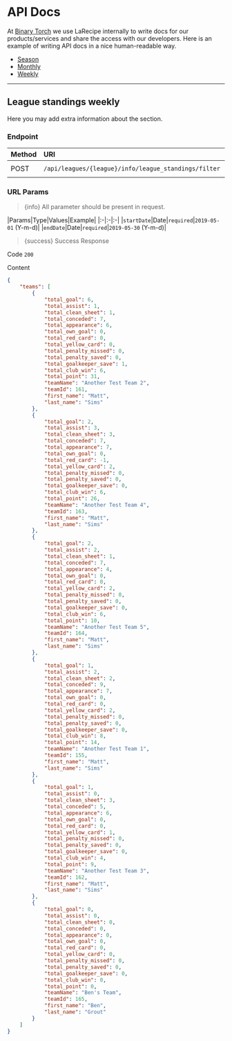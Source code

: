 # API Docs

At [Binary Torch](https://binarytorch.com.my/) we use LaRecipe internally to write docs for our products/services and share the access with our developers. Here is an example of writing API docs in a nice human-readable way.

- [Season](/docs/{{version}}/api/division/league_standings/season)
- [Monthly](/docs/{{version}}/api/division/league_standings/month)
- [Weekly](/docs/{{version}}/api/division/league_standings/week)

---
<a name="division_edit"></a>
## League standings weekly

Here you may add extra information about the section.

### Endpoint

|Method|URI|Headers|
|:-|:-|:-|
|POST|`/api/leagues/{league}/info/league_standings/filter`|`Bearer Token`|

### URL Params

> {info} All parameter should be present in request.

|Params|Type|Values|Example|
|:-|:-|:-|
|`startDate`|Date|`required`|`2019-05-01` (Y-m-d)|
|`endDate`|Date|`required`|`2019-05-30` (Y-m-d)|

> {success} Success Response

Code `200`

Content

```json
{
    "teams": [
        {
            "total_goal": 6,
            "total_assist": 1,
            "total_clean_sheet": 1,
            "total_conceded": 7,
            "total_appearance": 6,
            "total_own_goal": 0,
            "total_red_card": 0,
            "total_yellow_card": 0,
            "total_penalty_missed": 0,
            "total_penalty_saved": 0,
            "total_goalkeeper_save": 1,
            "total_club_win": 6,
            "total_point": 31,
            "teamName": "Another Test Team 2",
            "teamId": 161,
            "first_name": "Matt",
            "last_name": "Sims"
        },
        {
            "total_goal": 2,
            "total_assist": 3,
            "total_clean_sheet": 3,
            "total_conceded": 7,
            "total_appearance": 7,
            "total_own_goal": 0,
            "total_red_card": -1,
            "total_yellow_card": 2,
            "total_penalty_missed": 0,
            "total_penalty_saved": 0,
            "total_goalkeeper_save": 0,
            "total_club_win": 6,
            "total_point": 26,
            "teamName": "Another Test Team 4",
            "teamId": 163,
            "first_name": "Matt",
            "last_name": "Sims"
        },
        {
            "total_goal": 2,
            "total_assist": 2,
            "total_clean_sheet": 1,
            "total_conceded": 7,
            "total_appearance": 4,
            "total_own_goal": 0,
            "total_red_card": 0,
            "total_yellow_card": 2,
            "total_penalty_missed": 0,
            "total_penalty_saved": 0,
            "total_goalkeeper_save": 0,
            "total_club_win": 6,
            "total_point": 10,
            "teamName": "Another Test Team 5",
            "teamId": 164,
            "first_name": "Matt",
            "last_name": "Sims"
        },
        {
            "total_goal": 1,
            "total_assist": 2,
            "total_clean_sheet": 2,
            "total_conceded": 9,
            "total_appearance": 7,
            "total_own_goal": 0,
            "total_red_card": 0,
            "total_yellow_card": 2,
            "total_penalty_missed": 0,
            "total_penalty_saved": 0,
            "total_goalkeeper_save": 0,
            "total_club_win": 8,
            "total_point": 14,
            "teamName": "Another Test Team 1",
            "teamId": 155,
            "first_name": "Matt",
            "last_name": "Sims"
        },
        {
            "total_goal": 1,
            "total_assist": 0,
            "total_clean_sheet": 3,
            "total_conceded": 5,
            "total_appearance": 6,
            "total_own_goal": 0,
            "total_red_card": 0,
            "total_yellow_card": 1,
            "total_penalty_missed": 0,
            "total_penalty_saved": 0,
            "total_goalkeeper_save": 0,
            "total_club_win": 4,
            "total_point": 9,
            "teamName": "Another Test Team 3",
            "teamId": 162,
            "first_name": "Matt",
            "last_name": "Sims"
        },
        {
            "total_goal": 0,
            "total_assist": 0,
            "total_clean_sheet": 0,
            "total_conceded": 0,
            "total_appearance": 0,
            "total_own_goal": 0,
            "total_red_card": 0,
            "total_yellow_card": 0,
            "total_penalty_missed": 0,
            "total_penalty_saved": 0,
            "total_goalkeeper_save": 0,
            "total_club_win": 0,
            "total_point": 0,
            "teamName": "Ben's Team",
            "teamId": 165,
            "first_name": "Ben",
            "last_name": "Grout"
        }
    ]
}
```
